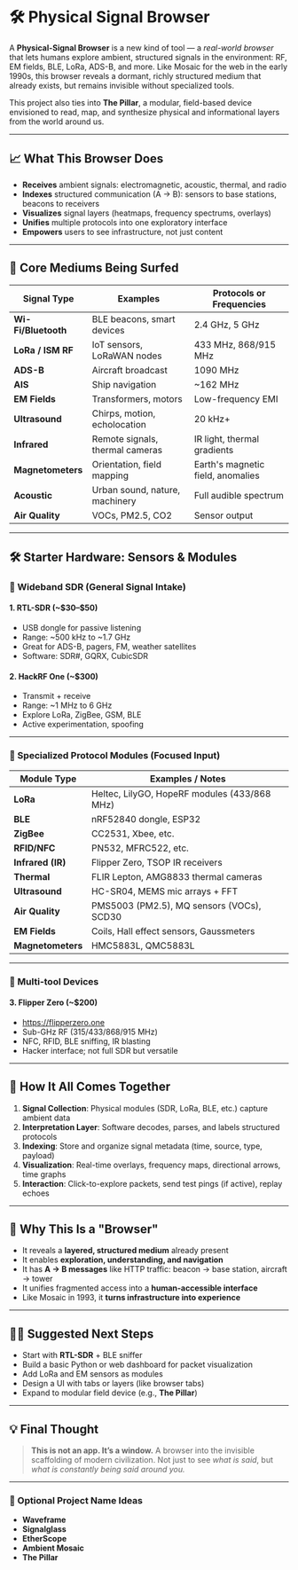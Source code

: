 # 🛠️ Physical Signal Browser

A **Physical-Signal Browser** is a new kind of tool — a *real-world browser* that lets humans explore ambient, structured signals in the environment: RF, EM fields, BLE, LoRa, ADS-B, and more. Like Mosaic for the web in the early 1990s, this browser reveals a dormant, richly structured medium that already exists, but remains invisible without specialized tools.

This project also ties into **The Pillar**, a modular, field-based device envisioned to read, map, and synthesize physical and informational layers from the world around us.

---

## 📈 What This Browser Does

* **Receives** ambient signals: electromagnetic, acoustic, thermal, and radio
* **Indexes** structured communication (A → B): sensors to base stations, beacons to receivers
* **Visualizes** signal layers (heatmaps, frequency spectrums, overlays)
* **Unifies** multiple protocols into one exploratory interface
* **Empowers** users to see infrastructure, not just content

---

## 🔌 Core Mediums Being Surfed

| Signal Type         | Examples                        | Protocols or Frequencies          |
| ------------------- | ------------------------------- | --------------------------------- |
| **Wi-Fi/Bluetooth** | BLE beacons, smart devices      | 2.4 GHz, 5 GHz                    |
| **LoRa / ISM RF**   | IoT sensors, LoRaWAN nodes      | 433 MHz, 868/915 MHz              |
| **ADS-B**           | Aircraft broadcast              | 1090 MHz                          |
| **AIS**             | Ship navigation                 | \~162 MHz                         |
| **EM Fields**       | Transformers, motors            | Low-frequency EMI                 |
| **Ultrasound**      | Chirps, motion, echolocation    | 20 kHz+                           |
| **Infrared**        | Remote signals, thermal cameras | IR light, thermal gradients       |
| **Magnetometers**   | Orientation, field mapping      | Earth's magnetic field, anomalies |
| **Acoustic**        | Urban sound, nature, machinery  | Full audible spectrum             |
| **Air Quality**     | VOCs, PM2.5, CO2                | Sensor output                     |

---

## 🛠️ Starter Hardware: Sensors & Modules

### 📅 Wideband SDR (General Signal Intake)

#### 1. RTL-SDR (\~\$30–\$50)

* USB dongle for passive listening
* Range: \~500 kHz to \~1.7 GHz
* Great for ADS-B, pagers, FM, weather satellites
* Software: SDR#, GQRX, CubicSDR

#### 2. HackRF One (\~\$300)

* Transmit + receive
* Range: \~1 MHz to 6 GHz
* Explore LoRa, ZigBee, GSM, BLE
* Active experimentation, spoofing

---

### 📝 Specialized Protocol Modules (Focused Input)

| Module Type       | Examples / Notes                             |
| ----------------- | -------------------------------------------- |
| **LoRa**          | Heltec, LilyGO, HopeRF modules (433/868 MHz) |
| **BLE**           | nRF52840 dongle, ESP32                       |
| **ZigBee**        | CC2531, Xbee, etc.                           |
| **RFID/NFC**      | PN532, MFRC522, etc.                         |
| **Infrared (IR)** | Flipper Zero, TSOP IR receivers              |
| **Thermal**       | FLIR Lepton, AMG8833 thermal cameras         |
| **Ultrasound**    | HC-SR04, MEMS mic arrays + FFT               |
| **Air Quality**   | PMS5003 (PM2.5), MQ sensors (VOCs), SCD30    |
| **EM Fields**     | Coils, Hall effect sensors, Gaussmeters      |
| **Magnetometers** | HMC5883L, QMC5883L                           |

---

### 🔐 Multi-tool Devices

#### 3. Flipper Zero (\~\$200)

* https://flipperzero.one
* Sub-GHz RF (315/433/868/915 MHz)
* NFC, RFID, BLE sniffing, IR blasting
* Hacker interface; not full SDR but versatile

---

## 🔄 How It All Comes Together

1. **Signal Collection**: Physical modules (SDR, LoRa, BLE, etc.) capture ambient data
2. **Interpretation Layer**: Software decodes, parses, and labels structured protocols
3. **Indexing**: Store and organize signal metadata (time, source, type, payload)
4. **Visualization**: Real-time overlays, frequency maps, directional arrows, time graphs
5. **Interaction**: Click-to-explore packets, send test pings (if active), replay echoes

---

## 🤖 Why This Is a "Browser"

* It reveals a **layered, structured medium** already present
* It enables **exploration, understanding, and navigation**
* It has **A → B messages** like HTTP traffic: beacon → base station, aircraft → tower
* It unifies fragmented access into a **human-accessible interface**
* Like Mosaic in 1993, it **turns infrastructure into experience**

---

## 👩‍💻 Suggested Next Steps

* Start with **RTL-SDR** + BLE sniffer
* Build a basic Python or web dashboard for packet visualization
* Add LoRa and EM sensors as modules
* Design a UI with tabs or layers (like browser tabs)
* Expand to modular field device (e.g., **The Pillar**)

---

## 💡 Final Thought

> **This is not an app. It’s a window.**
> A browser into the invisible scaffolding of modern civilization.
> Not just to see *what is said*, but *what is constantly being said around you.*

---

### 🔗 Optional Project Name Ideas

* **Waveframe**
* **Signalglass**
* **EtherScope**
* **Ambient Mosaic**
* **The Pillar**

